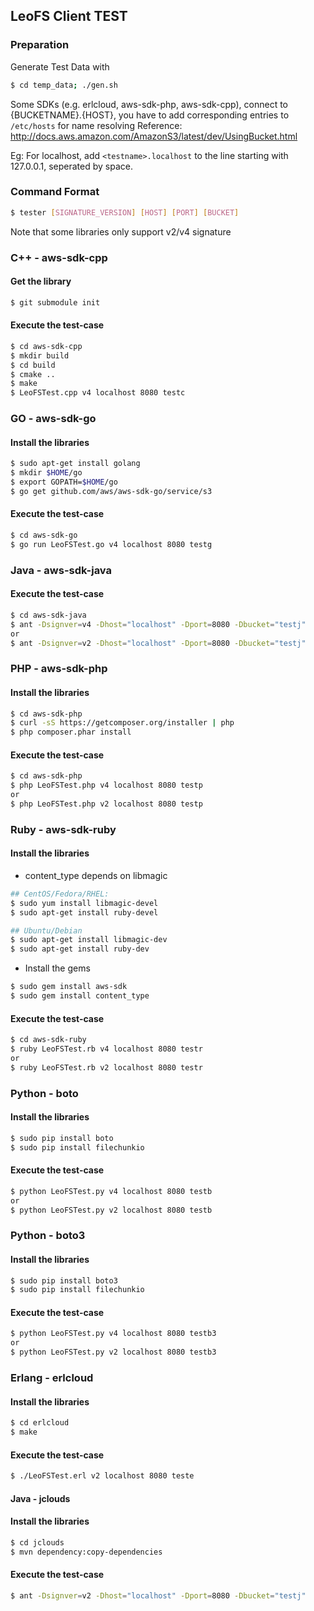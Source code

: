 ## LeoFS Client TEST

### Preparation
Generate Test Data with
```bash
$ cd temp_data; ./gen.sh
```

Some SDKs (e.g. erlcloud, aws-sdk-php, aws-sdk-cpp), connect to {BUCKETNAME}.{HOST},
you have to add corresponding entries to `/etc/hosts` for name resolving
Reference: http://docs.aws.amazon.com/AmazonS3/latest/dev/UsingBucket.html

Eg: For localhost, add `<testname>.localhost` to the line starting with 127.0.0.1, seperated by space.

### Command Format
```bash
$ tester [SIGNATURE_VERSION] [HOST] [PORT] [BUCKET]
```
Note that some libraries only support v2/v4 signature

### C++ - aws-sdk-cpp
#### Get the library

```bash
$ git submodule init
```

#### Execute the test-case

```bash
$ cd aws-sdk-cpp
$ mkdir build
$ cd build
$ cmake ..
$ make
$ LeoFSTest.cpp v4 localhost 8080 testc
```

### GO - aws-sdk-go
#### Install the libraries

```bash
$ sudo apt-get install golang
$ mkdir $HOME/go
$ export GOPATH=$HOME/go
$ go get github.com/aws/aws-sdk-go/service/s3
```

#### Execute the test-case

```bash
$ cd aws-sdk-go
$ go run LeoFSTest.go v4 localhost 8080 testg
```

### Java - aws-sdk-java
#### Execute the test-case

```bash
$ cd aws-sdk-java
$ ant -Dsignver=v4 -Dhost="localhost" -Dport=8080 -Dbucket="testj"
or
$ ant -Dsignver=v2 -Dhost="localhost" -Dport=8080 -Dbucket="testj"
```

### PHP - aws-sdk-php
#### Install the libraries

```bash
$ cd aws-sdk-php
$ curl -sS https://getcomposer.org/installer | php
$ php composer.phar install
```

#### Execute the test-case

```bash
$ cd aws-sdk-php
$ php LeoFSTest.php v4 localhost 8080 testp
or
$ php LeoFSTest.php v2 localhost 8080 testp
```

### Ruby - aws-sdk-ruby
#### Install the libraries

* content_type depends on libmagic

```bash
## CentOS/Fedora/RHEL:
$ sudo yum install libmagic-devel
$ sudo apt-get install ruby-devel

## Ubuntu/Debian
$ sudo apt-get install libmagic-dev
$ sudo apt-get install ruby-dev
```

* Install the gems

```bash
$ sudo gem install aws-sdk
$ sudo gem install content_type
```

#### Execute the test-case

```bash
$ cd aws-sdk-ruby
$ ruby LeoFSTest.rb v4 localhost 8080 testr
or
$ ruby LeoFSTest.rb v2 localhost 8080 testr
```

### Python - boto
#### Install the libraries

```bash
$ sudo pip install boto
$ sudo pip install filechunkio
```

#### Execute the test-case

```bash
$ python LeoFSTest.py v4 localhost 8080 testb
or
$ python LeoFSTest.py v2 localhost 8080 testb
```

### Python - boto3
#### Install the libraries

```bash
$ sudo pip install boto3
$ sudo pip install filechunkio
```

#### Execute the test-case

```bash
$ python LeoFSTest.py v4 localhost 8080 testb3
or
$ python LeoFSTest.py v2 localhost 8080 testb3
```

### Erlang - erlcloud
#### Install the libraries
```bash
$ cd erlcloud
$ make
```

#### Execute the test-case
```bash
$ ./LeoFSTest.erl v2 localhost 8080 teste
```

#### Java - jclouds
#### Install the libraries
```bash
$ cd jclouds
$ mvn dependency:copy-dependencies
```

#### Execute the test-case
```bash
$ ant -Dsignver=v2 -Dhost="localhost" -Dport=8080 -Dbucket="testj"
```
